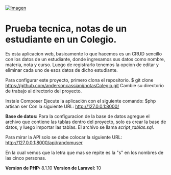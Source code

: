 [![Imagen](WebApp "Imagen del proyecto")](public/img/app-web.png)

# Prueba tecnica, notas de un estudiante en un Colegio.

<p>
Es esta aplicacion web, basicamente lo que hacemos es un CRUD sencillo con los datos de un estudiante, donde ingresamos sus datos como nombre, materia, nota y curso.
Luego de registrarlo tenemos la opcion de editar y eliminar cada uno de esos datos de dicho estudiante. 

Para configurar este proyecto, primero clona el repositorio. $ git clone https://github.com/andersoncassiani/notasColegio.git Cambie su directorio de trabajo al directorio del proyecto.

Instale Composer
Ejecute la aplicación con el siguiente comando:
$php artisan ser
Con la siguiente URL: http://127.0.0.1:8000/

<b>Base de datos:</b>
Para la configuracion de la base de datos agregue el archivo que contiene las tablas dentro del proyecto, solo es crear la base de datos, y luego importar las tablas. El archivo se llama *script_tablas.sql*.

Para mirar la API solo se debe colocar la siguiente URL: http://127.0.0.1:8000/api/randomuser

En la cual vemos que la letra que mas se repite es la "s" en los nombres de las cinco personas.

<b>Version de PHP: </b> 8.1.10
<b>Version de Laravel: </b> 10
</p>



